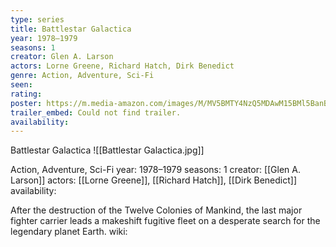 ```yaml
---
type: series
title: Battlestar Galactica
year: 1978–1979
seasons: 1
creator: Glen A. Larson
actors: Lorne Greene, Richard Hatch, Dirk Benedict
genre: Action, Adventure, Sci-Fi
seen:
rating: 
poster: https://m.media-amazon.com/images/M/MV5BMTY4NzQ5MDAwM15BMl5BanBnXkFtZTgwODU0OTkwMDE@._V1_SX300.jpg
trailer_embed: Could not find trailer.
availability:
---
```

Battlestar Galactica
![[Battlestar Galactica.jpg]]

Action, Adventure, Sci-Fi
year: 1978–1979
seasons: 1
creator: [[Glen A. Larson]]
actors: [[Lorne Greene]], [[Richard Hatch]], [[Dirk Benedict]]
availability:

After the destruction of the Twelve Colonies of Mankind, the last major fighter carrier leads a makeshift fugitive fleet on a desperate search for the legendary planet Earth.
wiki: 


